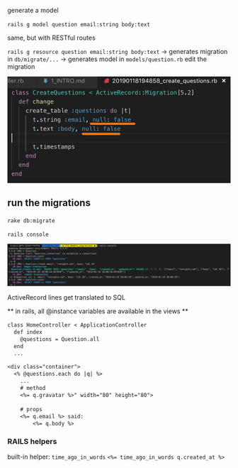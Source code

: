 generate a model

`rails g model question email:string body:text`

same, but with RESTful routes

`rails g resource question email:string body:text`
-> generates migration in `db/migrate/...`
-> generates model in `models/question.rb`
edit the migration

![](2019-01-18-14-49-57.png)

## run the migrations

`rake db:migrate`

`rails console`

![](2019-01-18-15-00-56.png)

ActiveRecord lines
get translated to SQL

** in rails, all @instance variables are available in the views **

```
class HomeController < ApplicationController
  def index
    @questions = Question.all
  end
  ...
```

```
<div class="container">
  <% @questions.each do |q| %>
    ...
    # method
    <%= q.gravatar %>" width="80" height="80">

    # props
    <%= q.email %> said:
        <%= q.body %>
```


### RAILS helpers
built-in helper: `time_ago_in_words`
`<%= time_ago_in_words q.created_at %>`
